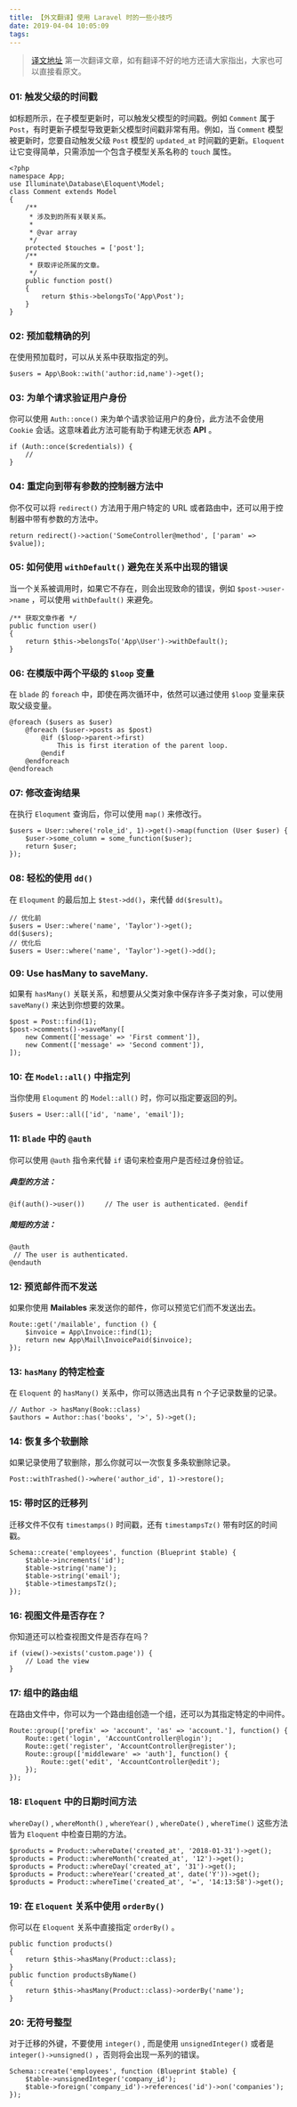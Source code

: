 ```yaml
---
title: 【外文翻译】使用 Laravel 时的一些小技巧
date: 2019-04-04 10:05:09
tags:
---
```

> [译文地址](https://meramustaqbil.com/2019/03/23/20-un-known-gems-of-laravel/)
> 第一次翻译文章，如有翻译不好的地方还请大家指出，大家也可以直接看原文。

### 01: 触发父级的时间戳
如标题所示，在子模型更新时，可以触发父模型的时间戳。例如 `Comment` 属于 `Post`，有时更新子模型导致更新父模型时间戳非常有用。例如，当 `Comment` 模型被更新时，您要自动触发父级 `Post` 模型的 `updated_at` 时间戳的更新。`Eloquent` 让它变得简单，只需添加一个包含子模型关系名称的 `touch` 属性。
```
<?php
namespace App;
use Illuminate\Database\Eloquent\Model;
class Comment extends Model
{
    /**
     * 涉及到的所有关联关系。
     *
     * @var array
     */
    protected $touches = ['post'];
    /**
     * 获取评论所属的文章。
     */
    public function post()
    {
        return $this->belongsTo('App\Post');
    }
}
```

### 02: 预加载精确的列
在使用预加载时，可以从关系中获取指定的列。
```
$users = App\Book::with('author:id,name')->get();
```

### 03: 为单个请求验证用户身份
你可以使用 `Auth::once()` 来为单个请求验证用户的身份，此方法不会使用 `Cookie` 会话。这意味着此方法可能有助于构建无状态 **API** 。
```
if (Auth::once($credentials)) {
    //
}
```

### 04: 重定向到带有参数的控制器方法中
你不仅可以将 `redirect()` 方法用于用户特定的 URL 或者路由中，还可以用于控制器中带有参数的方法中。
```
return redirect()->action('SomeController@method', ['param' => $value]);
```

### 05: 如何使用 `withDefault()` 避免在关系中出现的错误
当一个关系被调用时，如果它不存在，则会出现致命的错误，例如 `$post->user->name` ，可以使用 `withDefault()` 来避免。
```
/** 获取文章作者 */ 
public function user() 
{     
	return $this->belongsTo('App\User')->withDefault(); 
}
```

### 06: 在模版中两个平级的 `$loop` 变量
在 `blade` 的 `foreach` 中，即使在两次循环中，依然可以通过使用 `$loop` 变量来获取父级变量。
```
@foreach ($users as $user)     
	@foreach ($user->posts as $post)         
		@if ($loop->parent->first)             
			This is first iteration of the parent loop.         
		@endif     
	@endforeach 
@endforeach
```

### 07: 修改查询结果
在执行 `Eloqument` 查询后，你可以使用 `map()` 来修改行。
```
$users = User::where('role_id', 1)->get()->map(function (User $user) {
    $user->some_column = some_function($user);
    return $user;
});
```

### 08: 轻松的使用 `dd()`
在 `Eloqument` 的最后加上 `$test->dd()`，来代替 `dd($result)`。
```
// 优化前
$users = User::where('name', 'Taylor')->get();
dd($users);
// 优化后
$users = User::where('name', 'Taylor')->get()->dd();
```

### 09: Use hasMany to saveMany.
如果有 `hasMany()` 关联关系，和想要从父类对象中保存许多子类对象，可以使用 `saveMany()` 来达到你想要的效果。
```
$post = Post::find(1);
$post->comments()->saveMany([
    new Comment(['message' => 'First comment']),
    new Comment(['message' => 'Second comment']),
]);
```

### 10: 在 `Model::all()` 中指定列
当你使用 `Eloqument` 的 `Model::all()` 时，你可以指定要返回的列。
```
$users = User::all(['id', 'name', 'email']);
```

### 11: `Blade` 中的 `@auth`
你可以使用 `@auth` 指令来代替 `if` 语句来检查用户是否经过身份验证。
##### 典型的方法：
```
@if(auth()->user())     // The user is authenticated. @endif 
```
##### 简短的方法：
```
@auth    
 // The user is authenticated. 
@endauth
```

### 12: 预览邮件而不发送
如果你使用 **Mailables** 来发送你的邮件，你可以预览它们而不发送出去。
```
Route::get('/mailable', function () {
    $invoice = App\Invoice::find(1);
    return new App\Mail\InvoicePaid($invoice);
});
```

### 13: `hasMany` 的特定检查
在 `Eloquent` 的 `hasMany()` 关系中，你可以筛选出具有 n 个子记录数量的记录。
```
// Author -> hasMany(Book::class) 
$authors = Author::has('books', '>', 5)->get();
```

### 14: 恢复多个软删除
如果记录使用了软删除，那么你就可以一次恢复多条软删除记录。
```
Post::withTrashed()->where('author_id', 1)->restore();
```

### 15: 带时区的迁移列
迁移文件不仅有 `timestamps()` 时间戳，还有 `timestampsTz()` 带有时区的时间戳。
```
Schema::create('employees', function (Blueprint $table) {
	$table->increments('id');
	$table->string('name');
    $table->string('email');
    $table->timestampsTz();
});
```

### 16: 视图文件是否存在？
你知道还可以检查视图文件是否存在吗？
```
if (view()->exists('custom.page')) {
	// Load the view
}
```

### 17: 组中的路由组
在路由文件中，你可以为一个路由组创造一个组，还可以为其指定特定的中间件。
```
Route::group(['prefix' => 'account', 'as' => 'account.'], function() {
    Route::get('login', 'AccountController@login');     
    Route::get('register', 'AccountController@register');
    Route::group(['middleware' => 'auth'], function() {         
        Route::get('edit', 'AccountController@edit');     
    });
});
```

### 18: `Eloquent` 中的日期时间方法
`whereDay()` , `whereMonth()` , `whereYear()` , `whereDate()` , `whereTime()` 这些方法皆为 `Eloquent` 中检查日期的方法。
```
$products = Product::whereDate('created_at', '2018-01-31')->get(); 
$products = Product::whereMonth('created_at', '12')->get(); 
$products = Product::whereDay('created_at', '31')->get(); 
$products = Product::whereYear('created_at', date('Y'))->get(); 
$products = Product::whereTime('created_at', '=', '14:13:58')->get();
```

### 19: 在 `Eloquent` 关系中使用 `orderBy()`
你可以在 `Eloquent` 关系中直接指定 `orderBy()` 。
```
public function products()
{
    return $this->hasMany(Product::class);
}
public function productsByName()
{
    return $this->hasMany(Product::class)->orderBy('name');
}
```

### 20: 无符号整型
对于迁移的外键，不要使用 `integer()` , 而是使用 `unsignedInteger()` 或者是 `integer()->unsigned()` ，否则将会出现一系列的错误。
```
Schema::create('employees', function (Blueprint $table) {     
    $table->unsignedInteger('company_id');     
    $table->foreign('company_id')->references('id')->on('companies');     
});
```
